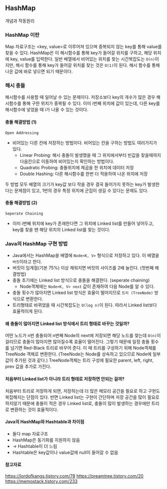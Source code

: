 ## HashMap

개념과 작동원리

### HashMap 이란

Map 자료구조는 <key, value>로 이루어져 있으며 중복되지 않는 key를 통해 value를 찾을 수 있다.
HashMap은 이 해시함수를 통해 key가 들어갈 위치를 구하고, 해당 위치에 key, value를 입력한다.
일반 배열에서 비어있는 위치를 찾는 시간복잡도는 `O(n)`이지만, 해시 함수를 통해 key가 들어갈 위치를 찾는 것은 `O(1)`이 된다. 해시 함수를 통해 나온 값에 바로 넣으면 되기 때문이다.

### 해시 충돌

해시함수를 사용할 때 일어날 수 있는 문제이다. 저장소보다 key의 개수가 많은 경우 해시함수를 통해 구한 위치가 중복될 수 있다. 이미 i번째 위치에 값이 있는데, 다른 key를 해시함수에 넣었을 때 i가 나올 수 있는 것이다.

#### 충돌 해결방법 (1)

`Open Addressing`

- 비어있는 다른 칸에 저장하는 방법이다. 비어있는 칸을 구하는 방법도 여러가지가 있다.
  - Linear Probing: 해시 충돌이 발생했을 때 그 위치에서부터 빈값을 찾을때까지 다음칸으로 이동하여 비어있는지 확인하는 방법이다.
  - Quadratic Probing: 충돌위치에 제곱을 한 위치에 데이터 저장
  - Double Hashing: 다른 해시함수를 한번 더 적용하여 나온 위치에 저장

두 방법 모두 배열의 크기가 key값 보다 작을 경우 결국 들어가지 못하는 key가 발생한다는 문제점이 있고, 1번의 경우 특정 위치에 군집이 생길 수 있다는 문제도 있다.

#### 충돌 해결방법 (2)

`Seperate Chaining`

- 이미 i번째 위치에 key가 존재한다면 그 위치에 Linked list를 만들어 넣어두고, key를 찾을 땐 해당 위치의 Linked list를 찾는 것이다.

### Java의 HashMap 구현 방법

- Java에서는 HashMap을 배열에 `Node<K, V>` 형식으로 저장하고 있다. 이 배열을 `버킷`이라고 한다.
- 버킷이 임계점(기본 75%) 이상 채워지면 버킷의 사이즈를 2배 늘린다. (첫번째 해결방법)
- 충돌 초기에는 Linked list 방식으로 충돌을 해결한다. (seperate chaining)
  - Node객체에는 `Node<K, V> next` 값이 존재하여 다음 Node를 알 수 있다.
- 충돌 횟수가 많아지면 Linked list 방식은 효율이 떨어지므로 `트리 (TreeNode)` 방식으로 변환한다.
- 트리형태로 바뀌었을 때 시간복잡도는 `O(log n)`이 된다. 따라서 Linked list보다 효율적이게 된다.

#### 왜 충돌이 많아지면 Linked list 방식에서 트리 형태로 바꾸는 것일까?

어떤 노드가 n번 충돌되어 n번째 Node의 next에 저장되면 해당 노드를 찾는데 `O(n)`이 걸리므로 충돌이 많아지면 많아질수록 효율이 떨어진다.
그렇기 때문에 일정 충돌 횟수를 넘기면 Red-Black 트리로 바꾸어 준다.
이 때 트리를 구성하기 위해 Node객체를 TreeNode 객체로 변환한다. (TreeNode는 Node를 상속하고 있으므로 Node에 일부 값이 추가된 것과 같다.)
TreeNode객체는 트리 구성에 필요한 parent, left, right, prev 값을 추가로 가진다.

#### 처음부터 Linked list가 아니라 트리 형태로 저장하면 안되는 걸까?

처음부터 트리로 저장하게 되면, 저장하는데 더 많은 메모리 공간을 필요로 하고 구현도 복잡해지는 단점이 있다.
반면 Linked list는 구현이 간단하며 저장 공간을 많이 필요로 하지않기 때문에 충돌이 적은 경우 Linked list로, 충돌이 많이 발생하는 경우에만 트리로 변환하는 것이 효율적이다.

#### Java의 HashMap와 Hashtable과 차이점

- 둘다 map 자료구조
- HashMap은 동기화를 지원하지 않음
- -> Hashtable이 더 느림
- Hashtable은 key값이나 value값에 null이 들어갈 수 없음

#### 참고자료

https://lordofkangs.tistory.com/78
https://preamtree.tistory.com/20
https://memostack.tistory.com/233
